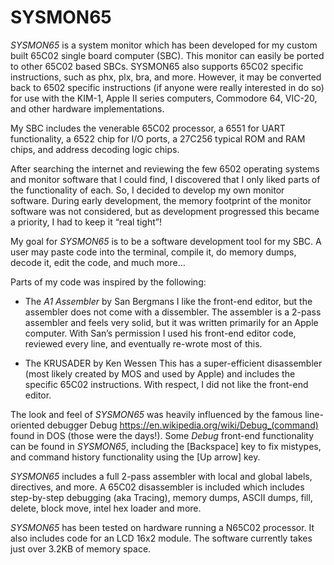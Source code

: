





# SYSMON65

*SYSMON65* is a system monitor which has been developed for my custom built 65C02 single board computer (SBC). This monitor can easily be ported to other 65C02 based SBCs. SYSMON65 also supports 65C02 specific instructions, such as phx, plx, bra, and more. However, it may be converted back to 6502 specific instructions (if anyone were really interested in do so) for use with the KIM-1, Apple II series computers, Commodore 64, VIC-20, and other hardware implementations.

My SBC includes the venerable 65C02 processor, a 6551 for UART functionality, a 6522 chip for I/O ports, a 27C256 typical ROM and RAM chips, and address decoding logic chips.

After searching the internet and reviewing the few 6502 operating systems and monitor software that I could find, I discovered that I only liked parts of the functionality of each. So, I decided to develop my own monitor software. During early development, the memory footprint of the monitor software was not considered, but as development progressed this became a priority, I had to keep it “real tight”!

My goal for *SYSMON65* is to be a software development tool for my SBC. A user may paste code into the terminal, compile it, do memory dumps, decode it, edit the code, and much more…

Parts of my code was inspired by the following:

- The *A1 Assembler* by San Bergmans
   I like the front-end editor, but the assembler does not come with a dissembler. The assembler is a 2-pass assembler and feels very solid, but it was written primarily for an Apple computer. With San’s permission I used his front-end editor code, reviewed every line, and eventually re-wrote most of this. 

- The KRUSADER by Ken Wessen
   This has a super-efficient disassembler (most likely created by MOS and used by Apple) and includes the specific 65C02 instructions. With respect, I did not like the front-end editor.

The look and feel of *SYSMON65* was heavily influenced by the famous line-oriented debugger Debug https://en.wikipedia.org/wiki/Debug_(command) found in DOS (those were the days!). Some *Debug* front-end functionality can be found in *SYSMON65*, including the [Backspace] key to fix mistypes, and command history functionality using the [Up arrow] key.

*SYSMON65* includes a full 2-pass assembler with local and global labels, directives, and more. A 65C02 disassembler is included which includes step-by-step debugging (aka Tracing), memory dumps, ASCII dumps, fill, delete, block move, intel hex loader and more.

*SYSMON65* has been tested on hardware running a N65C02 processor. It also includes code for an LCD 16x2 module. The software currently takes just over 3.2KB of memory space.